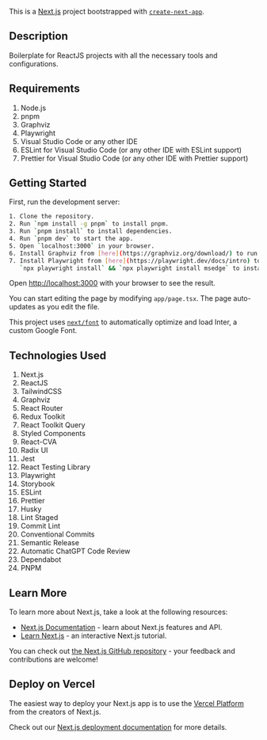 This is a [Next.js](https://nextjs.org/) project bootstrapped with
[`create-next-app`](https://github.com/vercel/next.js/tree/canary/packages/create-next-app).

## Description

Boilerplate for ReactJS projects with all the necessary tools and configurations.

## Requirements

1. Node.js
2. pnpm
3. Graphviz
4. Playwright
5. Visual Studio Code or any other IDE
6. ESLint for Visual Studio Code (or any other IDE with ESLint support)
7. Prettier for Visual Studio Code (or any other IDE with Prettier support)

## Getting Started

First, run the development server:

```bash
1. Clone the repository.
2. Run `npm install -g pnpm` to install pnpm.
3. Run `pnpm install` to install dependencies.
4. Run `pnpm dev` to start the app.
5. Open `localhost:3000` in your browser.
6. Install Graphviz from [here](https://graphviz.org/download/) to run the graphviz visualizer.
7. Install Playwright from [here](https://playwright.dev/docs/intro) to run the tests or execute
   `npx playwright install` && `npx playwright install msedge` to install it globally.
```

Open [http://localhost:3000](http://localhost:3000) with your browser to see the result.

You can start editing the page by modifying `app/page.tsx`. The page auto-updates as you edit the
file.

This project uses [`next/font`](https://nextjs.org/docs/basic-features/font-optimization) to
automatically optimize and load Inter, a custom Google Font.

## Technologies Used

1. Next.js
2. ReactJS
3. TailwindCSS
4. Graphviz
5. React Router
6. Redux Toolkit
7. React Toolkit Query
8. Styled Components
9. React-CVA
10. Radix UI
11. Jest
12. React Testing Library
13. Playwright
14. Storybook
15. ESLint
16. Prettier
17. Husky
18. Lint Staged
19. Commit Lint
20. Conventional Commits
21. Semantic Release
22. Automatic ChatGPT Code Review
23. Dependabot
24. PNPM

## Learn More

To learn more about Next.js, take a look at the following resources:

- [Next.js Documentation](https://nextjs.org/docs) - learn about Next.js features and API.
- [Learn Next.js](https://nextjs.org/learn) - an interactive Next.js tutorial.

You can check out [the Next.js GitHub repository](https://github.com/vercel/next.js/) - your
feedback and contributions are welcome!

## Deploy on Vercel

The easiest way to deploy your Next.js app is to use the
[Vercel Platform](https://vercel.com/new?utm_medium=default-template&filter=next.js&utm_source=create-next-app&utm_campaign=create-next-app-readme)
from the creators of Next.js.

Check out our [Next.js deployment documentation](https://nextjs.org/docs/deployment) for more
details.
